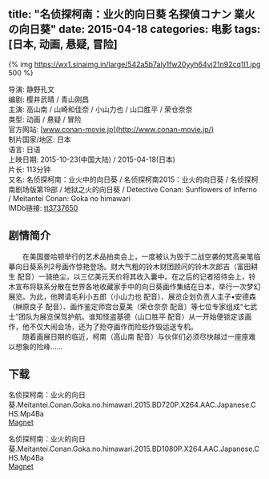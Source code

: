 title: "名侦探柯南：业火的向日葵 名探偵コナン 業火の向日葵"
date: 2015-04-18
categories: 电影
tags: [日本, 动画, 悬疑, 冒险]
---
{% img https://wx1.sinaimg.in/large/542a5b7aly1fw20yyh64vj21n92cq1l1.jpg 500 %}

导演: 静野孔文  
编剧: 樱井武晴 / 青山刚昌  
主演: 高山南 / 山崎和佳奈 / 小山力也 / 山口胜平 / 荣仓奈奈  
类型: 动画 / 悬疑 / 冒险  
官方网站: [www.conan-movie.jp](http://www.conan-movie.jp/)  
制片国家/地区: 日本  
语言: 日语  
上映日期: 2015-10-23(中国大陆) / 2015-04-18(日本)  
片长: 113分钟  
又名: 名侦探柯南：业火中的向日葵 / 名侦探柯南2015：业火的向日葵 / 名侦探柯南剧场版第19部 / 地狱之火的向日葵 / Detective Conan: Sunflowers of Inferno / Meitantei Conan: Goka no himawari  
IMDb链接: [tt3737650](http://www.imdb.com/title/tt3737650)

## 剧情简介
　　在美国曼哈顿举行的艺术品拍卖会上，一度被认为毁于二战空袭的梵高亲笔临摹向日葵系列2号画作惊艳登场。财大气粗的铃木财团顾问的铃木次郎吉（富田耕生 配音）一骑绝尘，以三亿美元天价将其收入囊中。在之后的记者招待会上，铃木宣布将联系分散在世界各地收藏家手中的向日葵画作集结在日本，举行一次梦幻展览。为此，他聘请毛利小五郎（小山力也 配音）、展览企划负责人圭子•安德森（榊原良子 配音）、画作鉴定师宫台夏美（荣仓奈奈 配音）等七位专家组成“七武士”团队为展览保驾护航。谁知怪盗基德（山口胜平 配音）从一开始便锁定该画作，他不仅大闹会场，还为了抢夺画作而险些炸毁运送专机。  
　　随着画展日期的临近，柯南（高山南 配音）与伙伴们必须尽快越过一座座难以想象的险峰……

## 下载
名侦探柯南：业火的向日葵.Meitantei.Conan.Goka.no.himawari.2015.BD720P.X264.AAC.Japanese.CHS.Mp4Ba  
[Magnet](magnet:?xt=urn:btih:b12baa81fc78d8d365c9843d8c436c46f9d4c5b1&tr=http://bt.mp4ba.com:2710/announce)

名侦探柯南：业火的向日葵.Meitantei.Conan.Goka.no.himawari.2015.BD1080P.X264.AAC.Japanese.CHS.Mp4Ba  
[Magnet](magnet:?xt=urn:btih:f362c1a70ed53ff7beea64d2fa878962e9a64deb&tr=http://bt.mp4ba.com:2710/announce)
